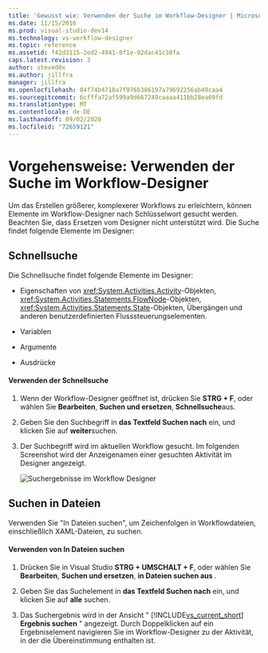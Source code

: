 ```yaml
---
title: 'Gewusst wie: Verwenden der Suche im Workflow-Designer | Microsoft-Dokumentation'
ms.date: 11/15/2016
ms.prod: visual-studio-dev14
ms.technology: vs-workflow-designer
ms.topic: reference
ms.assetid: f42d3115-2ed2-4941-8f1e-92dac41c30fa
caps.latest.revision: 3
author: steved0x
ms.author: jillfra
manager: jillfra
ms.openlocfilehash: 84f74b4718a7f976b386197a79692256ab49caa4
ms.sourcegitcommit: 6cfffa72af599a9d667249caaaa411bb28ea69fd
ms.translationtype: MT
ms.contentlocale: de-DE
ms.lasthandoff: 09/02/2020
ms.locfileid: "72659121"
---
```

# <a name="how-to-use-search-in-the-workflow-designer"></a>Vorgehensweise: Verwenden der Suche im Workflow-Designer
Um das Erstellen größerer, komplexerer Workflows zu erleichtern, können Elemente im Workflow-Designer nach Schlüsselwort gesucht werden. Beachten Sie, dass Ersetzen vom Designer nicht unterstützt wird. Die Suche findet folgende Elemente im Designer:

## <a name="quick-find"></a>Schnellsuche
 Die Schnellsuche findet folgende Elemente im Designer:

- Eigenschaften von <xref:System.Activities.Activity>-Objekten, <xref:System.Activities.Statements.FlowNode>-Objekten, <xref:System.Activities.Statements.State>-Objekten, Übergängen und anderen benutzerdefinierten Flusssteuerungselementen.

- Variablen

- Argumente

- Ausdrücke

#### <a name="using-quick-find"></a>Verwenden der Schnellsuche

1. Wenn der Workflow-Designer geöffnet ist, drücken Sie **STRG + F**, oder wählen Sie **Bearbeiten**, **Suchen und ersetzen**, **Schnellsuche**aus.

2. Geben Sie den Suchbegriff in **das Textfeld Suchen nach** ein, und klicken Sie auf **weiter**suchen.

3. Der Suchbegriff wird im aktuellen Workflow gesucht. Im folgenden Screenshot wird der Anzeigenamen einer gesuchten Aktivität im Designer angezeigt.

     ![Suchergebnisse im Workflow Designer](../workflow-designer/media/designersearch.png "Designersearch")

## <a name="find-in-files"></a>Suchen in Dateien
 Verwenden Sie "In Dateien suchen", um Zeichenfolgen in Workflowdateien, einschließlich XAML-Dateien, zu suchen.

#### <a name="using-find-in-files"></a>Verwenden von In Dateien suchen

1. Drücken Sie in Visual Studio **STRG + UMSCHALT + F**, oder wählen Sie **Bearbeiten**, **Suchen und ersetzen**, **in Dateien suchen aus** .

2. Geben Sie das Suchelement in **das Textfeld Suchen nach** ein, und klicken Sie auf **alle** suchen.

3. Das Suchergebnis wird in der Ansicht " [!INCLUDE[vs_current_short](../includes/vs-current-short-md.md)] **Ergebnis suchen** " angezeigt. Durch Doppelklicken auf ein Ergebniselement navigieren Sie im Workflow-Designer zu der Aktivität, in der die Übereinstimmung enthalten ist.